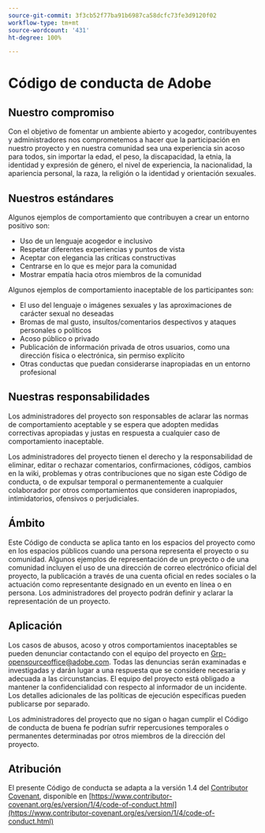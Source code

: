 ```yaml
---
source-git-commit: 3f3cb52f77ba91b6987ca58dcfc73fe3d9120f02
workflow-type: tm+mt
source-wordcount: '431'
ht-degree: 100%

---
```

# Código de conducta de Adobe

## Nuestro compromiso

Con el objetivo de fomentar un ambiente abierto y acogedor, contribuyentes y administradores nos comprometemos a hacer que la participación en nuestro proyecto y en nuestra comunidad sea una experiencia sin acoso para todos, sin importar la edad, el peso, la discapacidad, la etnia, la identidad y expresión de género, el nivel de experiencia, la nacionalidad, la apariencia personal, la raza, la religión o la identidad y orientación sexuales.

## Nuestros estándares

Algunos ejemplos de comportamiento que contribuyen a crear un entorno positivo son:

* Uso de un lenguaje acogedor e inclusivo
* Respetar diferentes experiencias y puntos de vista
* Aceptar con elegancia las críticas constructivas
* Centrarse en lo que es mejor para la comunidad
* Mostrar empatía hacia otros miembros de la comunidad

Algunos ejemplos de comportamiento inaceptable de los participantes son:

* El uso del lenguaje o imágenes sexuales y las aproximaciones de carácter sexual no deseadas
* Bromas de mal gusto, insultos/comentarios despectivos y ataques personales o políticos
* Acoso público o privado
* Publicación de información privada de otros usuarios, como una dirección física o electrónica, sin permiso explícito
* Otras conductas que puedan considerarse inapropiadas en un entorno profesional

## Nuestras responsabilidades

Los administradores del proyecto son responsables de aclarar las normas de comportamiento aceptable y se espera que adopten medidas correctivas apropiadas y justas en respuesta a cualquier caso de comportamiento inaceptable.

Los administradores del proyecto tienen el derecho y la responsabilidad de eliminar, editar o rechazar comentarios, confirmaciones, códigos, cambios en la wiki, problemas y otras contribuciones que no sigan este Código de conducta, o de expulsar temporal o permanentemente a cualquier colaborador por otros comportamientos que consideren inapropiados, intimidatorios, ofensivos o perjudiciales.

## Ámbito

Este Código de conducta se aplica tanto en los espacios del proyecto como en los espacios públicos cuando una persona representa el proyecto o su comunidad. Algunos ejemplos de
representación de un proyecto o de una comunidad incluyen el uso de una dirección de correo electrónico oficial del proyecto, la publicación a través de una cuenta oficial en redes sociales o la actuación como representante designado en un evento en línea o en persona. Los administradores del proyecto podrán definir y aclarar la representación de un proyecto.

## Aplicación

Los casos de abusos, acoso y otros comportamientos inaceptables se pueden denunciar contactando con el equipo del proyecto en Grp-opensourceoffice@adobe.com. Todas
las denuncias serán examinadas e investigadas y darán lugar a una respuesta que
se considere necesaria y adecuada a las circunstancias. El equipo del proyecto está
obligado a mantener la confidencialidad con respecto al informador de un incidente.
Los detalles adicionales de las políticas de ejecución específicas pueden publicarse por separado.

Los administradores del proyecto que no sigan o hagan cumplir el Código de conducta de buena fe podrían sufrir repercusiones temporales o permanentes determinadas por otros miembros de la dirección del proyecto.

## Atribución

El presente Código de conducta se adapta a la versión 1.4 del [Contributor Covenant](https://contributor-covenant.org), disponible en [https://www.contributor-covenant.org/es/version/1/4/code-of-conduct.html](https://www.contributor-covenant.org/es/version/1/4/code-of-conduct.html)
